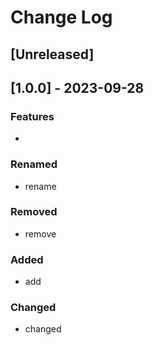 # Change Log

## [Unreleased]

## [1.0.0] - 2023-09-28

### Features

-

### Renamed

- rename

### Removed

- remove

### Added

- add

### Changed

- changed
